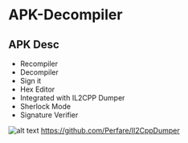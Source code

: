 # APK-Decompiler
APK Desc
-------------------------------
- Recompiler
- Decompiler
- Sign it
- Hex Editor
- Integrated with IL2CPP Dumper
- Sherlock Mode
- Signature Verifier

![alt text](https://i.ibb.co/VVRqYfB/desc-apk.png)
https://github.com/Perfare/Il2CppDumper
